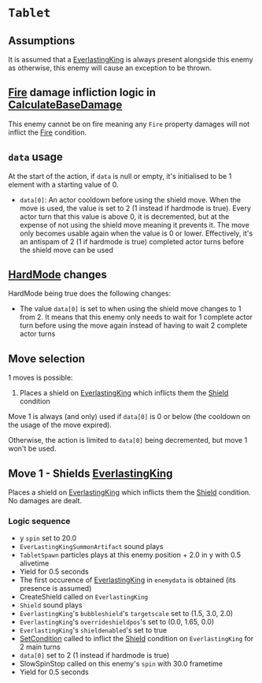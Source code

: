 # `Tablet`

## Assumptions
It is assumed that a [EverlastingKing](EverlastingKing.md) is always present alongside this enemy as otherwise, this enemy will cause an exception to be thrown.

## [Fire](../../Actors%20states/BattleCondition/Fire.md) damage infliction logic in [CalculateBaseDamage](../../Damage%20pipeline/CalculateBaseDamage.md)
This enemy cannot be on fire meaning any `Fire` property damages will not inflict the [Fire](../../Actors%20states/BattleCondition/Fire.md) condition.

## `data` usage
At the start of the action, if `data` is null or empty, it's initialised to be 1 element with a starting value of 0.

- `data[0]`: An actor cooldown before using the shield move. When the move is used, the value is set to 2 (1 instead if hardmode is true). Every actor turn that this value is above 0, it is decremented, but at the expense of not using the shield move meaning it prevents it. The move only becomes usable again when the value is 0 or lower. Effectively, it's an antispam of 2 (1 if hardmode is true) completed actor turns before the shield move can be used

## [HardMode](../../Damage%20pipeline/HardMode.md) changes
HardMode being true does the following changes:

- The value `data[0]` is set to when using the shield move changes to 1 from 2. It means that this enemy only needs to wait for 1 complete actor turn before using the move again instead of having to wait 2 complete actor turns

## Move selection
1 moves is possible:

1. Places a shield on [EverlastingKing](EverlastingKing.md) which inflicts them the [Shield](../../Actors%20states/BattleCondition/Shield.md) condition

Move 1 is always (and only) used if `data[0]` is 0 or below (the cooldown on the usage of the move expired).

Otherwise, the action is limited to `data[0]` being decremented, but move 1 won't be used.

## Move 1 - Shields [EverlastingKing](EverlastingKing.md)
Places a shield on [EverlastingKing](EverlastingKing.md) which inflicts them the [Shield](../../Actors%20states/BattleCondition/Shield.md) condition. No damages are dealt.

### Logic sequence

- y `spin` set to 20.0
- `EverLastingKingSummonArtifact` sound plays
- `TabletSpawn` particles plays at this enemy position + 2.0 in y with 0.5 alivetime
- Yield for 0.5 seconds
- The first occurence of [EverlastingKing](EverlastingKing.md) in `enemydata` is obtained (its presence is assumed)
- CreateShield called on `EverlastingKing`
- `Shield` sound plays
- `EverlastingKing`'s `bubbleshield`'s `targetscale` set to (1.5, 3.0, 2.0)
- `EverlastingKing`'s `overrideshieldpos`'s set to (0.0, 1.65, 0.0)
- `EverlastingKing`'s `shieldenabled`'s set to true
- [SetCondition](../../Actors%20states/Conditions%20methods/SetCondition.md) called to inflict the [Shield](../../Actors%20states/BattleCondition/Shield.md) condition on `EverlastingKing` for 2 main turns
- `data[0]` set to 2 (1 instead if hardmode is true)
- SlowSpinStop called on this enemy's `spin` with 30.0 frametime
- Yield for 0.5 seconds
